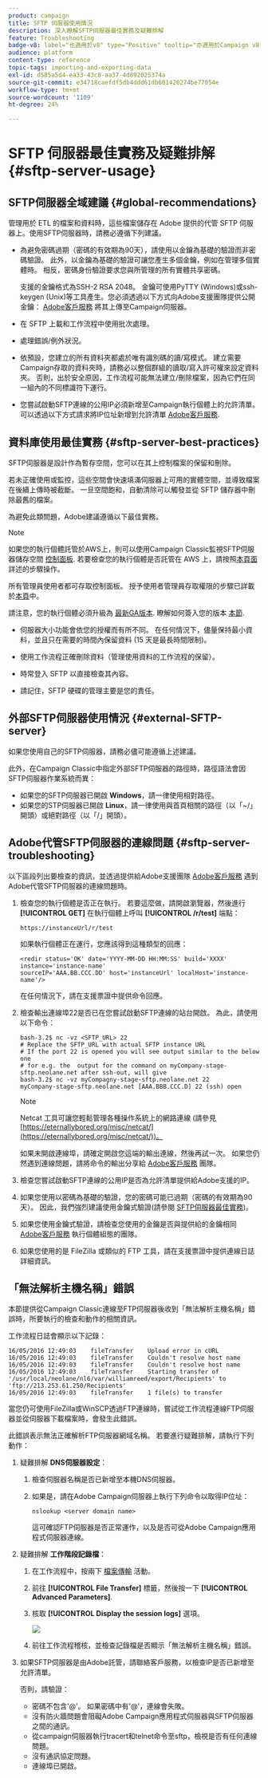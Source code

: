 ```yaml
---
product: campaign
title: SFTP 伺服器使用情況
description: 深入瞭解SFTP伺服器最佳實務及疑難排解
feature: Troubleshooting
badge-v8: label="也適用於v8" type="Positive" tooltip="亦適用於Campaign v8"
audience: platform
content-type: reference
topic-tags: importing-and-exporting-data
exl-id: d585a5d4-ea33-43c8-aa37-4d892025374a
source-git-commit: e34718caefdf5db4ddd61db601420274be77054e
workflow-type: tm+mt
source-wordcount: '1109'
ht-degree: 24%

---
```


# SFTP 伺服器最佳實務及疑難排解 {#sftp-server-usage}



## SFTP伺服器全域建議 {#global-recommendations}

管理用於 ETL 的檔案和資料時，這些檔案儲存在 Adobe 提供的代管 SFTP 伺服器上。使用SFTP伺服器時，請務必遵循下列建議。

* 為避免密碼過期（密碼的有效期為90天），請使用以金鑰為基礎的驗證而非密碼驗證。 此外，以金鑰為基礎的驗證可讓您產生多個金鑰，例如在管理多個實體時。 相反，密碼身份驗證要求您與所管理的所有實體共享密碼。

  支援的金鑰格式為SSH-2 RSA 2048。 金鑰可使用PyTTY (Windows)或ssh-keygen (Unix)等工具產生。您必須透過以下方式向Adobe支援團隊提供公開金鑰： [Adobe客戶服務](https://helpx.adobe.com/tw/enterprise/admin-guide.html/enterprise/using/support-for-experience-cloud.ug.html) 將其上傳至Campaign伺服器。

* 在 SFTP 上載和工作流程中使用批次處理。

* 處理錯誤/例外狀況。

* 依預設，您建立的所有資料夾都處於唯有識別碼的讀/寫模式。 建立需要Campaign存取的資料夾時，請務必以整個群組的讀取/寫入許可權來設定資料夾。 否則，出於安全原因，工作流程可能無法建立/刪除檔案，因為它們在同一組內的不同標識符下運行。

* 您嘗試啟動SFTP連線的公用IP必須新增至Campaign執行個體上的允許清單。 可以透過以下方式請求將IP位址新增到允許清單 [Adobe客戶服務](https://helpx.adobe.com/tw/enterprise/admin-guide.html/enterprise/using/support-for-experience-cloud.ug.html).

## 資料庫使用最佳實務 {#sftp-server-best-practices}

SFTP伺服器是設計作為暫存空間，您可以在其上控制檔案的保留和刪除。

若未正確使用或監控，這些空間會快速填滿伺服器上可用的實體空間，並導致檔案在後續上傳時被截斷。 一旦空間飽和，自動清除可以觸發並從 SFTP 儲存器中刪除最舊的檔案。

為避免此類問題，Adobe建議遵循以下最佳實務。

>[!NOTE]
>
>如果您的執行個體託管於AWS上，則可以使用Campaign Classic監視SFTP伺服器儲存空間 [控制面板](https://experienceleague.adobe.com/docs/control-panel/using/sftp-management/sftp-storage-management.html). 若要檢查您的執行個體是否託管在 AWS 上，請按照[本頁面](https://experienceleague.adobe.com/docs/control-panel/using/control-panel-home.html?lang=zh-Hant)詳述的步驟操作。
>
>所有管理員使用者都可存取控制面板。 授予使用者管理員存取權限的步驟已詳載於[本頁](https://experienceleague.adobe.com/docs/control-panel/using/discover-control-panel/managing-permissions.html?lang=zh-Hant#discover-control-panel)中。
>
>請注意，您的執行個體必須升級為 [最新GA版本](../../rn/using/rn-overview.md). 瞭解如何簽入您的版本 [本節](../../platform/using/launching-adobe-campaign.md#getting-your-campaign-version).

* 伺服器大小功能會依您的授權而有所不同。 在任何情況下，儘量保持最小資料，並且只在需要的時間內保留資料 (15 天是最長時間限制)。

* 使用工作流程正確刪除資料（管理使用資料的工作流程的保留）。

* 時常登入 SFTP 以直接檢查其內容。

* 請記住，SFTP 硬碟的管理主要是您的責任。

## 外部SFTP伺服器使用情況 {#external-SFTP-server}

如果您使用自己的SFTP伺服器，請務必儘可能遵循上述建議。

此外，在Campaign Classic中指定外部SFTP伺服器的路徑時，路徑語法會因SFTP伺服器作業系統而異：

* 如果您的SFTP伺服器已開啟 **Windows**，請一律使用相對路徑。
* 如果您的STP伺服器已開啟 **Linux**，請一律使用與首頁相關的路徑（以「~/」開頭）或絕對路徑（以「/」開頭）。

## Adobe代管SFTP伺服器的連線問題 {#sftp-server-troubleshooting}

以下區段列出要檢查的資訊，並透過提供給Adobe支援團隊 [Adobe客戶服務](https://helpx.adobe.com/tw/enterprise/admin-guide.html/enterprise/using/support-for-experience-cloud.ug.html) 遇到Adobe代管SFTP伺服器的連線問題時。

1. 檢查您的執行個體是否正在執行。 若要這麼做，請開啟瀏覽器，然後進行 **[!UICONTROL GET]** 在執行個體上呼叫 **[!UICONTROL /r/test]** 端點：

   ```
   https://instanceUrl/r/test
   ```

   如果執行個體正在運行，您應該得到這種類型的回應：

   ```
   <redir status='OK' date='YYYY-MM-DD HH:MM:SS' build='XXXX' instance='instance-name'
   sourceIP='AAA.BB.CCC.DD' host='instanceUrl' localHost='instance-name'/>
   ```

   在任何情況下，請在支援票證中提供命令回應。

1. 檢查輸出連線埠22是否已在您嘗試啟動SFTP連線的站台開啟。 為此，請使用以下命令：

   ```
   bash-3.2$ nc -vz <SFTP_URL> 22
   # Replace the SFTP_URL with actual SFTP instance URL
   # If the port 22 is opened you will see output similar to the below one
   # for e.g. the  output for the command on myCompany-stage-sftp.neolane.net after ssh-out, will give
   bash-3.2$ nc -vz myCompagny-stage-sftp.neolane.net 22
   myCompany-stage-sftp.neolane.net [AAA.BBB.CCC.D] 22 (ssh) open
   ```

   >[!NOTE]
   >
   >Netcat 工具可讓您輕鬆管理各種操作系統上的網路連線 (請參見 [https://eternallybored.org/misc/netcat/](https://eternallybored.org/misc/netcat/))。

   如果未開啟連線埠，請確定開啟您這端的輸出連線，然後再試一次。 如果您仍然遇到連線問題，請將命令的輸出分享給 [Adobe客戶服務](https://helpx.adobe.com/tw/enterprise/admin-guide.html/enterprise/using/support-for-experience-cloud.ug.html) 團隊。

1. 檢查您嘗試啟動SFTP連線的公用IP是否為允許清單提供給Adobe支援的IP。
1. 如果您使用以密碼為基礎的驗證，您的密碼可能已過期（密碼的有效期為90天）。 因此，我們強烈建議使用金鑰式驗證(請參閱 [SFTP伺服器最佳實務](#sftp-server-best-practices))。
1. 如果您使用金鑰式驗證，請檢查您使用的金鑰是否與提供給的金鑰相同 [Adobe客戶服務](https://helpx.adobe.com/tw/enterprise/admin-guide.html/enterprise/using/support-for-experience-cloud.ug.html) 執行個體組態的團隊。
1. 如果您使用的是 FileZilla 或類似的 FTP 工具，請在支援票證中提供連線日誌詳細資訊。

## 「無法解析主機名稱」錯誤

本節提供從Campaign Classic連線至FTP伺服器後收到「無法解析主機名稱」錯誤時，所要執行的檢查和動作的相關資訊。

工作流程日誌會顯示以下記錄：

```
16/05/2016 12:49:03    fileTransfer    Upload error in cURL
16/05/2016 12:49:03    fileTransfer    Couldn't resolve host name
16/05/2016 12:49:03    fileTransfer    Couldn't resolve host name
16/05/2016 12:49:03    fileTransfer    Starting transfer of '/usr/local/neolane/nl6/var/williamreed/export/Recipients' to 'ftp://213.253.61.250/Recipients'
16/05/2016 12:49:03    fileTransfer    1 file(s) to transfer
```

當您仍可使用FileZilla或WinSCP透過FTP連線時，嘗試從工作流程連線FTP伺服器並從伺服器下載檔案時，會發生此錯誤。

此錯誤表示無法正確解析FTP伺服器網域名稱。 若要進行疑難排解，請執行下列動作：

1. 疑難排解 **DNS伺服器設定**：

   1. 檢查伺服器名稱是否已新增至本機DNS伺服器。
   1. 如果是，請在Adobe Campaign伺服器上執行下列命令以取得IP位址：

      `nslookup <server domain name>`

      這可確認FTP伺服器是否正常運作，以及是否可從Adobe Campaign應用程式伺服器連線。

1. 疑難排解 **工作階段記錄檔**：

   1. 在工作流程中，按兩下 [檔案傳輸](../../workflow/using/file-transfer.md) 活動。
   1. 前往 **[!UICONTROL File Transfer]** 標籤，然後按一下 **[!UICONTROL Advanced Parameters]**.
   1. 核取 **[!UICONTROL Display the session logs]** 選項。

      ![](assets/sftp-error-display-logs.png)

   1. 前往工作流程稽核，並檢查記錄檔是否顯示「無法解析主機名稱」錯誤。

1. 如果SFTP伺服器是由Adobe託管，請聯絡客戶服務，以檢查IP是否已新增至允許清單。

   否則，請驗證：

   * 密碼不包含&#39;@&#39;。 如果密碼中有&#39;@&#39;，連線會失敗。
   * 沒有防火牆問題會阻礙Adobe Campaign應用程式伺服器與SFTP伺服器之間的通訊。
   * 從campaign伺服器執行tracert和telnet命令至sftp，檢視是否有任何連線問題。
   * 沒有通訊協定問題。
   * 連線埠已開啟。
